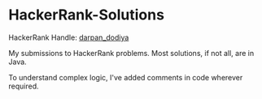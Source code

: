 # HackerRank-Solutions

HackerRank Handle: [darpan_dodiya](https://www.hackerrank.com/darpan_dodiya)

My submissions to HackerRank problems. Most solutions, if not all, are in Java. 

To understand complex logic, I've added comments in code wherever required. 
